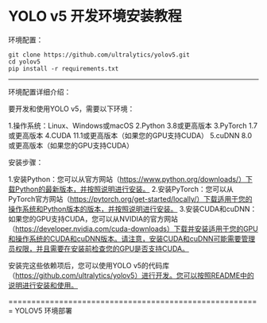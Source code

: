 YOLO v5 开发环境安装教程
========================
环境配置：
```
git clone https://github.com/ultralytics/yolov5.git
cd yolov5
pip install -r requirements.txt
```
-----------------------------------------
环境配置详细介绍：

要开发和使用YOLO v5，需要以下环境：

1.操作系统：Linux、Windows或macOS
2.Python 3.8或更高版本
3.PyTorch 1.7或更高版本
4.CUDA 11.1或更高版本（如果您的GPU支持CUDA）
5.cuDNN 8.0或更高版本（如果您的GPU支持CUDA）


安装步骤：

1.安装Python：您可以从官方网站（https://www.python.org/downloads/）下载Python的最新版本，并按照说明进行安装。
2.安装PyTorch：您可以从PyTorch官方网站（https://pytorch.org/get-started/locally/）下载适用于您的操作系统和Python版本的版本，并按照说明进行安装。
3.安装CUDA和cuDNN：如果您的GPU支持CUDA，您可以从NVIDIA的官方网站（https://developer.nvidia.com/cuda-downloads）下载并安装适用于您的GPU和操作系统的CUDA和cuDNN版本。请注意，安装CUDA和cuDNN可能需要管理员权限，并且需要在安装前检查您的GPU是否支持CUDA。



安装完这些依赖项后，您可以使用YOLO v5的代码库（https://github.com/ultralytics/yolov5）进行开发。您可以按照README中的说明进行安装和使用。


=======================================================
YOLOV5 环境部署


 